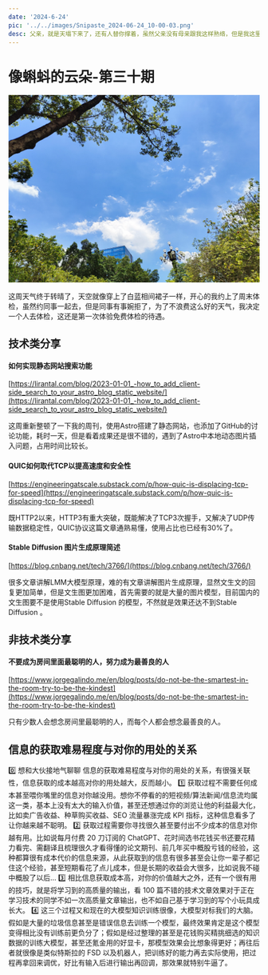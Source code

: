 ```yaml
---
date: '2024-6-24'
pic: '../../images/Snipaste_2024-06-24_10-00-03.png'
desc: 父亲，就是天塌下来了，还有人替你撑着，虽然父亲没有母亲跟我这样熟络，但是我这里是跟母亲一样的地位。
---
```

# 像蝌蚪的云朵-第三十期


![Snipaste_2024-06-24_10-00-03.png](../../images/Snipaste_2024-06-24_10-00-03.png)

这周天气终于转晴了，天空就像穿上了白蓝相间裙子一样，开心的我约上了周末体检，虽然约同事一起去，但是同事有事婉拒了，为了不浪费这么好的天气，我决定一个人去体检，这还是第一次体验免费体检的待遇。


## 技术类分享

#### 如何实现静态网站搜索功能

[https://lirantal.com/blog/2023-01-01_-how_to_add_client-side_search_to_your_astro_blog_static_website/](https://lirantal.com/blog/2023-01-01_-how_to_add_client-side_search_to_your_astro_blog_static_website/)

这周重新整顿了一下我的周刊，使用Astro搭建了静态网站，也添加了GitHub的讨论功能，耗时一天，但是看着成果还是很不错的，遇到了Astro中本地动态图片插入问题，占用时间比较长。


#### QUIC如何取代TCP以提高速度和安全性

[https://engineeringatscale.substack.com/p/how-quic-is-displacing-tcp-for-speed](https://engineeringatscale.substack.com/p/how-quic-is-displacing-tcp-for-speed)

既HTTP2以来，HTTP3有重大突破，既能解决了TCP3次握手，又解决了UDP传输数据稳定性，QUIC协议这篇文章通熟易懂，使用占比也已经有30%了。


#### Stable Diffusion 图片生成原理简述

[https://blog.cnbang.net/tech/3766/](https://blog.cnbang.net/tech/3766/)

很多文章讲解LMM大模型原理，难的有文章讲解图片生成原理，显然文生文的回复更加简单，但是文生图更加困难，首先需要的就是大量的图片模型，目前国内的文生图要不是使用Stable Diffusion 的模型，不然就是效果还达不到Stable Diffusion 。

## 非技术类分享

#### 不要成为房间里面最聪明的人，努力成为最善良的人

[https://www.jorgegalindo.me/en/blog/posts/do-not-be-the-smartest-in-the-room-try-to-be-the-kindest](https://www.jorgegalindo.me/en/blog/posts/do-not-be-the-smartest-in-the-room-try-to-be-the-kindest)

只有少数人会想念房间里最聪明的人，而每个人都会想念最善良的人。







## 信息的获取难易程度与对你的用处的关系
0️⃣ 想和大伙接地气聊聊 信息的获取难易程度与对你的用处的关系，有很强关联性，信息获取的成本越高对你的用处越大，反而越小。
1️⃣ 获取过程不需要任何成本甚至喂你嘴里的信息对你越没用。想你不停看的的短视频/算法新闻/信息流均属这一类，基本上没有太大的输入价值，甚至还想通过你的浏览让他的利益最大化，比如卖广告收益、种草购买收益、SEO 流量暴涨完成 KPI 指标，这种信息看多了让你越来越不聪明。
2️⃣ 获取过程需要你寻找很久甚至要付出不少成本的信息对你越有用。比如说每月付费 20 刀订阅的 ChatGPT、花时间选书花钱买书还要花精力看完、需翻译且梳理很久才看得懂的论文期刊、前几年买中概股亏钱的经验，这种都算很有成本代价的信息来源，从此获取到的信息有很多甚至会让你一辈子都记住这个经验，甚至短期看花了点儿成本，但是长期的收益会大很多，比如说我不碰中概股了以后…
3️⃣ 相比信息获取成本高，对你的价值越大之外，还有一个很有用的技巧，就是将学习到的高质量的输出，看 100 篇不错的技术文章效果对于正在学习技术的同学不如一次高质量文章输出，也不如自己基于学习到的写个小玩具成长大。
4️⃣ 这三个过程又和现在的大模型知识训练很像，大模型对标我们的大脑。假如是大量的垃圾信息甚至是错误信息去训练一个模型，最终效果肯定是这个模型变得相比没有训练前更负分了；假如是经过整理的甚至是花钱购买精挑细选的知识数据的训练大模型，甚至还氪金用的好显卡，那模型效果会比想象得更好；再往后者就很像是类似特斯拉的 FSD 以及机器人，把训练好的能力再去实际使用，把过程再拿回来调优，好比有输入后进行输出再回调，那效果就特别牛逼了。

